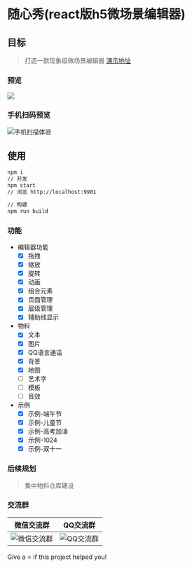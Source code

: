 # 随心秀(react版h5微场景编辑器)

## 目标
> 打造一款现象级微场景编辑器 [演示地址](http://show.lzuntalented.cn)

### 预览
![](http://www.lzuntalented.cn/img/edit.gif)

### 手机扫码预览
![手机扫描体验](http://www.lzuntalented.cn/img/eq-11.png)

## 使用

```bash
npm i
// 开发
npm start
// 浏览 http://localhost:9901

// 构建
npm run build
```

### 功能

* 编辑器功能
    - [x] 拖拽
    - [x] 缩放
    - [x] 旋转
    - [x] 动画
    - [x] 组合元素
    - [x] 页面管理
    - [x] 层级管理
    - [x] 辅助线显示

* 物料
    - [x] 文本
    - [x] 图片
    - [x] QQ语言通话
    - [x] 背景
    - [x] 地图
    - [ ] 艺术字
    - [ ] 模板
    - [ ] 音效

* 示例
    - [x] 示例-端午节
    - [x] 示例-儿童节
    - [x] 示例-高考加油
    - [x] 示例-1024
    - [x] 示例-双十一
  
### 后续规划
> 集中物料仓库建设

### 交流群


|  微信交流群   | QQ交流群  |
|  ----  | ----  |
| ![微信交流群](http://www.lzuntalented.cn/img/sxx-wx.png)  | ![QQ交流群](http://www.lzuntalented.cn/img/sxx-qq.png) |

Give a ⭐️ if this project helped you!